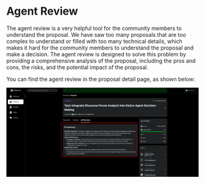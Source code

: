 # Agent Review

The agent review is a very helpful tool for the community members to understand the proposal. We have saw too many proposals that are too complex to understand or filled with too many technical details, which makes it hard for the community members to understand the proposal and make a decision. The agent review is designed to solve this problem by providing a comprehensive analysis of the proposal, including the pros and cons, the risks, and the potential impact of the proposal.

You can find the agent review in the proposal detail page, as shown below:

![alt text](./images/agent-review.png)